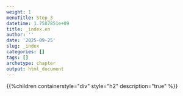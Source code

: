 ```yaml
---
weight: 1
menuTitle: Step_3
datetime: 1.7587851e+09
title: _index.en
author: ''
date: '2025-09-25'
slug: _index
categories: []
tags: []
archetype: chapter
output: html_document
---
```


{{%children containerstyle="div" style="h2" description="true" %}}
